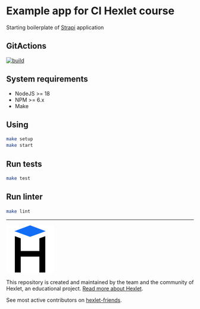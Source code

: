 # Example app for CI Hexlet course

Starting boilerplate of [Strapi](https://strapi.io/) application

## GitActions
[![build](https://github.com/IshimuraHide/hexlet-ci-app/actions/workflows/build.yml/badge.svg)](https://github.com/IshimuraHide/hexlet-ci-app/actions/workflows/build.yml)


## System requirements

* NodeJS >= 18
* NPM >= 6.x
* Make

## Using

```sh
make setup
make start
```

## Run tests

```sh
make test
```

## Run linter

```sh
make lint
```

---

[![Hexlet Ltd. logo](https://raw.githubusercontent.com/Hexlet/assets/master/images/hexlet_logo128.png)](https://hexlet.io/?utm_source=github&utm_medium=link&utm_campaign=hexlet-ci-app)

This repository is created and maintained by the team and the community of Hexlet, an educational project. [Read more about Hexlet](https://hexlet.io/?utm_source=github&utm_medium=link&utm_campaign=hexlet-ci-app).

See most active contributors on [hexlet-friends](https://friends.hexlet.io/).
